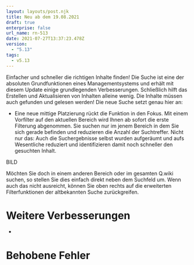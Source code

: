 ```yaml
---
layout: layouts/post.njk
title: Neu ab dem 19.08.2021
draft: true
enterprise: false
url_name: rn-513
date: 2021-07-27T13:37:23.478Z
version:
  - "5.13"
tags:
  - v5.13
---
```

Einfacher und schneller die richtigen Inhalte finden! Die Suche ist eine der absoluten Grundfunktionen eines Managementsystems und erhält mit diesem Update einige grundlegenden Verbesserungen. Schließlich hilft das Erstellen und Aktualisieren von Inhalten alleine wenig. Die Inhalte müssen auch gefunden und gelesen werden! Die neue Suche setzt genau hier an: 

* Eine neue mittige Platzierung rückt die Funktion in den Fokus. Mit einem Vorfilter auf den aktuellen Bereich wird Ihnen ab sofort die erste Filterung abgenommen. Sie suchen nur im jenem Bereich in dem Sie sich gerade befinden und reduzieren die Anzahl der Suchtreffer. Nicht nur das: Auch die Suchergebnisse selbst wurden aufgeräumt und aufs Wesentliche reduziert und identifizieren damit noch schneller den gesuchten Inhalt.

BILD

Möchten Sie doch in einem anderen Bereich oder im gesamten Q.wiki suchen, so stellen Sie dies einfach direkt neben dem Suchfeld um. Wenn auch das nicht ausreicht, können Sie oben rechts auf die erweiterten Filterfunktionen der altbekannten Suche zurückgreifen.

# Weitere Verbesserungen

*

# Behobene Fehler
